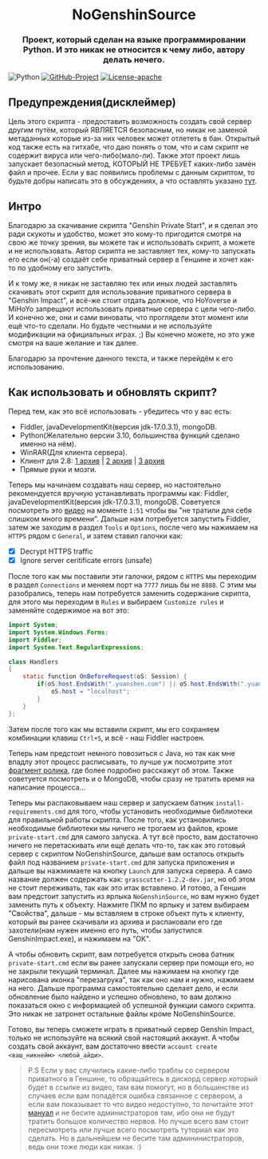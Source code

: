 <h1 align="center">NoGenshinSource</h1>
<h3 align="center">Проект, который сделан на языке программировании Python. И это никак не относится к чему либо, автору делать нечего.</h3>

![Python](https://img.shields.io/badge/python-3670A0?style=for-the-badge&logo=python&logoColor=ffffff) [![GitHub-Project](https://img.shields.io/badge/github-%23121011.svg?style=for-the-badge&logo=github&logoColor=white)](https://github.com/NoGenshinSource/NoGenshinSource) [![License-apache](https://img.shields.io/hexpm/l/plug?style=for-the-badge)](./LICENSE)

## **Предупреждения(дисклеймер)**

Цель этого скрипта - предоставить возможность создать свой сервер другим путём, который ЯВЛЯЕТСЯ безопасным, но никак не заменой метаданных которые из-за них человек может отлететь в бан. Открытый код также есть на гитхабе, что даю понять о том, что и сам скрипт не содержит вируса или чего-либо(мало-ли). Также этот проект лишь запускает безопасный метод, КОТОРЫЙ НЕ ТРЕБУЕТ каких-либо замен файл и прочее. Если у вас появились проблемы с данным скриптом, то будьте добры написать это в обсуждениях, а что оставлять указано [тут](https://github.com/NoGenshinSource/NoGenshinSource/issues/1).

## Интро

Благодарю за скачивание скрипта "Genshin Private Start", и я сделал это ради скукоты и удобство, может это кому-то пригодится смотря на свою же точку зрения, вы можете так и использовать скрипт, а можете и не использовать. Автор скрипта не заставляет тех, кому-то запускать его если он(-а) создаёт себе приватный сервер в Геншине и хочет как-то по удобному его запустить.

И к тому же, я никак не заставляю тех или иных людей заставлять скачивать этот скрипт для использование приватного сервера в "Genshin Impact", и всё-же стоит отдать должное, что HoYoverse и MiHoYo запрещают использовать приватные сервера с цели чего-либо. И конечно же, они и сами виноваты, что проглядели этот момент или ещё что-то сделали. Но будьте честными и не используйте модификации на официальных играх. ;)
Вы конечно можете, но это уже смотря на ваше желание и так далее.

Благодарю за прочтение данного текста, и также перейдём к его использованию.

## Как использовать и обновлять скрипт?
Перед тем, как это всё использовать - убедитесь что у вас есть:
- Fiddler, javaDevelopmentKit(версия jdk-17.0.3.1), mongoDB.
- Python(Желательно версии 3.10, большинства функций сделано именно на нём).
- WinRAR(Для клиента сервера).
- Клиент для 2.8: [1 архив](https://drive.google.com/file/d/1KeyK1WMy6XLyQ2IcyjCnN0LugQps4pMn/view) | [2 архив](https://drive.google.com/file/d/1U3VpiBTxWMZ05ghWsKOERqfnVU5BMKDV/view) | [3 архив](https://drive.google.com/file/d/1irQ8Iv9TderVZ8gEpBWEZqaCsUguF_lL/view)
- Прямые руки и мозги.

Теперь мы начинаем создавать наш сервер, но настоятельно рекомендуется вручную устанавливать программы как: Fiddler, javaDevelopmentKit(версия jdk-17.0.3.1), mongoDB. Советуется посмотреть это [видео](https://youtu.be/D_8o1Ik8NDQ?t=111) на моменте `1:51` чтобы вы "не тратили для себя слишком много времени". Дальше нам потребуется запустить Fiddler, затем же заходим в раздел `Tools` и `Options`, после чего мы нажимаем на `HTTPS` рядом с `General`, и затем ставил галочки как:
  - [X] Decrypt HTTPS traffic
  - [X] Ignore server ceritificate errors (unsafe)

После того как мы поставили эти галочки, рядом с `HTTPS` мы переходим в раздел `Connections` и меняем порт на `7777` лишь бы не `8888`. С этим мы разобрались, теперь нам потребуется заменить содержание скрипта, для этого мы переходим в `Rules` и выбираем `Customize rules` и заменяйте содержимое на вот это:
```java
import System;
import System.Windows.Forms;
import Fiddler;
import System.Text.RegularExpressions;

class Handlers
{
    static function OnBeforeRequest(oS: Session) {
        if(oS.host.EndsWith(".yuanshen.com") || oS.host.EndsWith(".yuanshen.com:8888") || oS.host.EndsWith(".hoyoverse.com") || oS.host.EndsWith(".mihoyo.com")) {
            oS.host = "localhost";
        }
    }
};
```
Затем после того как мы вставили скрипт, мы его сохраняем комбинации клавиш `Ctrl+S`, и всё - наш Fiddler настроен.

Теперь нам предстоит немного повозиться с Java, но так как мне впадлу этот процесс расписывать, то лучше уж посмотрите этот [фрагмент ролика](https://youtu.be/D_8o1Ik8NDQ?t=233), где более подробно расскажут об этом. Также советуется посмотреть и о MongoDB, чтобы сразу не тратить время на написание процесса...

Теперь мы распаковываем наш сервер и запускаем батник `install-requirements.cmd` для того, чтобы установить необходимые библиотеки для правильной работы скрипта. После того, как установились необходимые библиотеки мы ничего не трогаем из файлов, кроме `private-start.cmd` для самого запуска.
А тут всё просто, вам достаточно ничего не перетаскивать или ещё делать что-то, так как это готовый сервер с скриптом NoGenshinSource, дальше вам осталось открыть файл под названием `private-start.cmd` для запуска приложения и дальше вы нажмимаете на кнопку `Launch` для запуска сервера. А само название должен содержать как: `grasscutter-1.2.2-dev.jar`, но об этом не стоит переживать, так как это итак вставлено. И готово, а Геншин вам предстоит запустить из ярлыка `NoGenshinSource`, но вам нужно будет заменить путь к объекту. Нажмите ПКМ по ярлыку и затем выбираем "Свойства", дальше - мы вставляем в строке объект путь к клиенту, который вы ранее скачивали из архива и распаковали его где захотели(нам нужен именно его путь, чтобы запустился GenshinImpact.exe), и нажимаем на "ОК".

А чтобы обновить скрипт, вам потребуется открыть снова батник `private-start.cmd` если вы ранее запускали сервер при помощи его, но не закрыли текущий терминал. Далее мы нажимаем на кнопку где нарисована иконка "перезагрука", так как оно нам и нужно, нажимаем на него. Дальше программа самостоятельно сделает дело, и если обновление было найдено и успешно обновлено, то вам должно показаться окно с информацией об успешной функции самого скрипта. Это никак не затронет остальные файлы кроме NoGenshinSource.

Готово, вы теперь сможете играть в приватный сервер Genshin Impact, только не используйте на всякий свой настоящий аккаунт. А чтобы создать свой аккаунт, вам достаточно ввести `account create <ваш_никнейм> <любой_айди>`.

> P.S Если у вас случились какие-либо траблы со сервером приватного в Геншине, то обращайтесь в дискорд сервер который будет в ссылке из видео, там вам помогут, но в большинстве из случаев если вам попадётся ошибка связанное с сервером, а если вам показывает то что видео недоступно, то почитайте этот [мануал](https://guide.genshinnews.ml/troubleshooting.html) и не бесите администраторов там, ибо они не будут тратить большое количество нервов. Но лучше всего вам стоит пересмотреть или лучше всего посмотреть туториал как это сделать. Но в дальнейшем не бесите там админинистраторов, ведь они тоже люди как никак. :)
